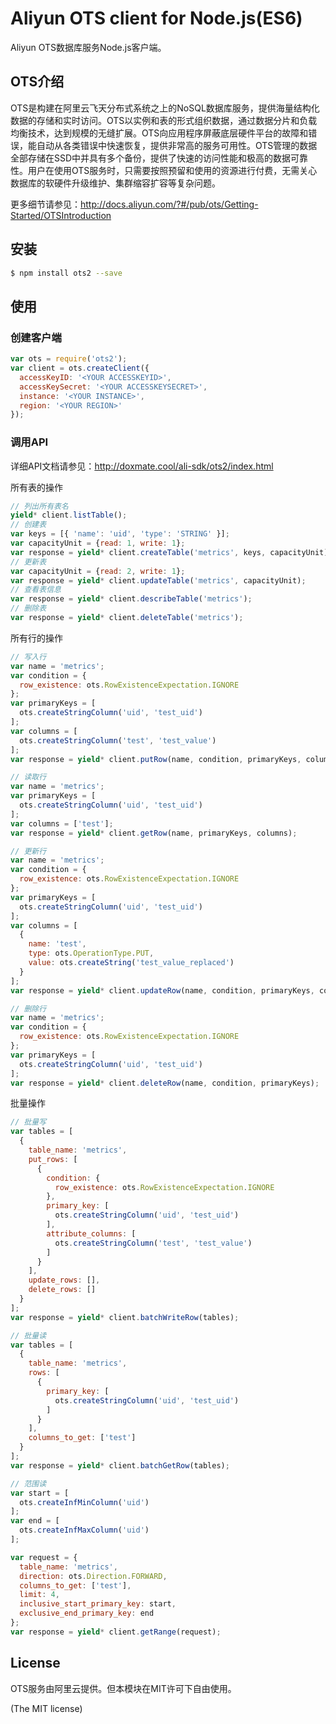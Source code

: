 Aliyun OTS client for Node.js(ES6)
==================================
Aliyun OTS数据库服务Node.js客户端。

## OTS介绍
OTS是构建在阿里云飞天分布式系统之上的NoSQL数据库服务，提供海量结构化数据的存储和实时访问。OTS以实例和表的形式组织数据，通过数据分片和负载均衡技术，达到规模的无缝扩展。OTS向应用程序屏蔽底层硬件平台的故障和错误，能自动从各类错误中快速恢复，提供非常高的服务可用性。OTS管理的数据全部存储在SSD中并具有多个备份，提供了快速的访问性能和极高的数据可靠性。用户在使用OTS服务时，只需要按照预留和使用的资源进行付费，无需关心数据库的软硬件升级维护、集群缩容扩容等复杂问题。

更多细节请参见：<http://docs.aliyun.com/?#/pub/ots/Getting-Started/OTSIntroduction>

## 安装

```sh
$ npm install ots2 --save
```

## 使用

### 创建客户端
```js
var ots = require('ots2');
var client = ots.createClient({
  accessKeyID: '<YOUR ACCESSKEYID>',
  accessKeySecret: '<YOUR ACCESSKEYSECRET>',
  instance: '<YOUR INSTANCE>',
  region: '<YOUR REGION>'
});
```

### 调用API

详细API文档请参见：<http://doxmate.cool/ali-sdk/ots2/index.html>

所有表的操作
```js
// 列出所有表名
yield* client.listTable();
// 创建表
var keys = [{ 'name': 'uid', 'type': 'STRING' }];
var capacityUnit = {read: 1, write: 1};
var response = yield* client.createTable('metrics', keys, capacityUnit);
// 更新表
var capacityUnit = {read: 2, write: 1};
var response = yield* client.updateTable('metrics', capacityUnit);
// 查看表信息
var response = yield* client.describeTable('metrics');
// 删除表
var response = yield* client.deleteTable('metrics');
```

所有行的操作

```js
// 写入行
var name = 'metrics';
var condition = {
  row_existence: ots.RowExistenceExpectation.IGNORE
};
var primaryKeys = [
  ots.createStringColumn('uid', 'test_uid')
];
var columns = [
  ots.createStringColumn('test', 'test_value')
];
var response = yield* client.putRow(name, condition, primaryKeys, columns);

// 读取行
var name = 'metrics';
var primaryKeys = [
  ots.createStringColumn('uid', 'test_uid')
];
var columns = ['test'];
var response = yield* client.getRow(name, primaryKeys, columns);

// 更新行
var name = 'metrics';
var condition = {
  row_existence: ots.RowExistenceExpectation.IGNORE
};
var primaryKeys = [
  ots.createStringColumn('uid', 'test_uid')
];
var columns = [
  {
    name: 'test',
    type: ots.OperationType.PUT,
    value: ots.createString('test_value_replaced')
  }
];
var response = yield* client.updateRow(name, condition, primaryKeys, columns);

// 删除行
var name = 'metrics';
var condition = {
  row_existence: ots.RowExistenceExpectation.IGNORE
};
var primaryKeys = [
  ots.createStringColumn('uid', 'test_uid')
];
var response = yield* client.deleteRow(name, condition, primaryKeys);
```

批量操作

```js
// 批量写
var tables = [
  {
    table_name: 'metrics',
    put_rows: [
      {
        condition: {
          row_existence: ots.RowExistenceExpectation.IGNORE
        },
        primary_key: [
          ots.createStringColumn('uid', 'test_uid')
        ],
        attribute_columns: [
          ots.createStringColumn('test', 'test_value')
        ]
      }
    ],
    update_rows: [],
    delete_rows: []
  }
];
var response = yield* client.batchWriteRow(tables);

// 批量读
var tables = [
  {
    table_name: 'metrics',
    rows: [
      {
        primary_key: [
          ots.createStringColumn('uid', 'test_uid')
        ]
      }
    ],
    columns_to_get: ['test']
  }
];
var response = yield* client.batchGetRow(tables);

// 范围读
var start = [
  ots.createInfMinColumn('uid')
];
var end = [
  ots.createInfMaxColumn('uid')
];

var request = {
  table_name: 'metrics',
  direction: ots.Direction.FORWARD,
  columns_to_get: ['test'],
  limit: 4,
  inclusive_start_primary_key: start,
  exclusive_end_primary_key: end
};
var response = yield* client.getRange(request);
```

## License
OTS服务由阿里云提供。但本模块在MIT许可下自由使用。

(The MIT license)
